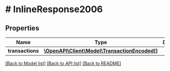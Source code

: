 # # InlineResponse2006

## Properties

Name | Type | Description | Notes
------------ | ------------- | ------------- | -------------
**transactions** | [**\OpenAPI\Client\Model\TransactionEncoded[]**](TransactionEncoded.md) |  | [optional] 

[[Back to Model list]](../../README.md#documentation-for-models) [[Back to API list]](../../README.md#documentation-for-api-endpoints) [[Back to README]](../../README.md)


